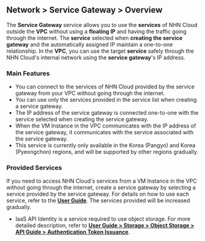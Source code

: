 ## Network > Service Gateway > Overview

The **Service Gateway** service allows you to use the **services** of NHN Cloud outside the **VPC** without using a **floating IP** and having the traffic going through the internet. The **service** selected when **creating the service gateway** and the automatically assigned IP maintain a one-to-one relationship. In the **VPC**, you can use the target **service** safely through the NHN Cloud's internal network using the **service gateway**'s IP address.

### Main Features

* You can connect to the services of NHN Cloud provided by the service gateway from your VPC without going through the internet.
* You can use only the services provided in the service list when creating a service gateway.
* The IP address of the service gateway is connected one-to-one with the service selected when creating the service gateway.
* When the VM Instance in the VPC communicates with the IP address of the service gateway, it communicates with the service associated with the service gateway.
* This service is currently only available in the Korea (Pangyo) and Korea (Pyeongchon) regions, and will be supported by other regions gradually.

### Provided Services

If you need to access NHN Cloud's services from a VM Instance in the VPC without going through the internet, create a service gateway by selecting a service provided by the service gateway.
For details on how to use each service, refer to the [**User Guide**](https://docs.nhncloud.com/zh/nhncloud/zh/overview/). The services provided will be increased gradually.

* IaaS API Identity is a service required to use object storage. For more detailed description, refer to [**User Guide > Storage > Object Storage > API Guide > Authentication Token Issuance**](https://docs.nhncloud.com/zh/Storage/Object%20Storage/zh/api-guide/).
